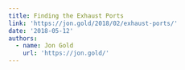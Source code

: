 ```yaml
---
title: Finding the Exhaust Ports
link: 'https://jon.gold/2018/02/exhaust-ports/'
date: '2018-05-12'
authors:
  - name: Jon Gold
    url: 'https://jon.gold/'
---
```



